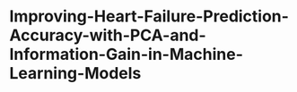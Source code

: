 # Improving-Heart-Failure-Prediction-Accuracy-with-PCA-and-Information-Gain-in-Machine-Learning-Models
